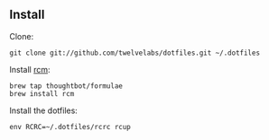 Install
-------

Clone:

    git clone git://github.com/twelvelabs/dotfiles.git ~/.dotfiles

Install [rcm](https://github.com/thoughtbot/rcm):

    brew tap thoughtbot/formulae
    brew install rcm

Install the dotfiles:

    env RCRC=~/.dotfiles/rcrc rcup

